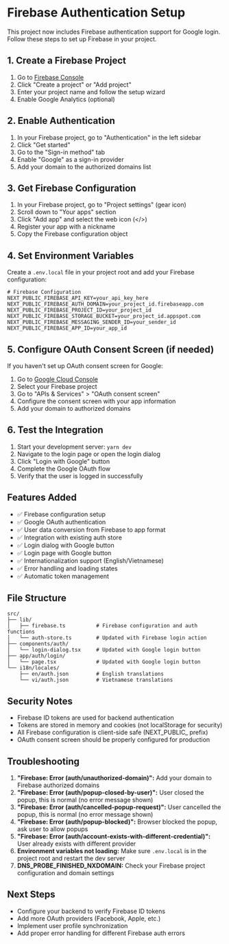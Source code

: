 # Firebase Authentication Setup

This project now includes Firebase authentication support for Google login. Follow these steps to set up Firebase in your project.

## 1. Create a Firebase Project

1. Go to [Firebase Console](https://console.firebase.google.com/)
2. Click "Create a project" or "Add project"
3. Enter your project name and follow the setup wizard
4. Enable Google Analytics (optional)

## 2. Enable Authentication

1. In your Firebase project, go to "Authentication" in the left sidebar
2. Click "Get started"
3. Go to the "Sign-in method" tab
4. Enable "Google" as a sign-in provider
5. Add your domain to the authorized domains list

## 3. Get Firebase Configuration

1. In your Firebase project, go to "Project settings" (gear icon)
2. Scroll down to "Your apps" section
3. Click "Add app" and select the web icon (</>)
4. Register your app with a nickname
5. Copy the Firebase configuration object

## 4. Set Environment Variables

Create a `.env.local` file in your project root and add your Firebase configuration:

```env
# Firebase Configuration
NEXT_PUBLIC_FIREBASE_API_KEY=your_api_key_here
NEXT_PUBLIC_FIREBASE_AUTH_DOMAIN=your_project_id.firebaseapp.com
NEXT_PUBLIC_FIREBASE_PROJECT_ID=your_project_id
NEXT_PUBLIC_FIREBASE_STORAGE_BUCKET=your_project_id.appspot.com
NEXT_PUBLIC_FIREBASE_MESSAGING_SENDER_ID=your_sender_id
NEXT_PUBLIC_FIREBASE_APP_ID=your_app_id
```

## 5. Configure OAuth Consent Screen (if needed)

If you haven't set up OAuth consent screen for Google:

1. Go to [Google Cloud Console](https://console.cloud.google.com/)
2. Select your Firebase project
3. Go to "APIs & Services" > "OAuth consent screen"
4. Configure the consent screen with your app information
5. Add your domain to authorized domains

## 6. Test the Integration

1. Start your development server: `yarn dev`
2. Navigate to the login page or open the login dialog
3. Click "Login with Google" button
4. Complete the Google OAuth flow
5. Verify that the user is logged in successfully

## Features Added

- ✅ Firebase configuration setup
- ✅ Google OAuth authentication
- ✅ User data conversion from Firebase to app format
- ✅ Integration with existing auth store
- ✅ Login dialog with Google button
- ✅ Login page with Google button
- ✅ Internationalization support (English/Vietnamese)
- ✅ Error handling and loading states
- ✅ Automatic token management

## File Structure

```
src/
├── lib/
│   ├── firebase.ts          # Firebase configuration and auth functions
│   └── auth-store.ts        # Updated with Firebase login action
├── components/auth/
│   └── login-dialog.tsx     # Updated with Google login button
├── app/auth/login/
│   └── page.tsx             # Updated with Google login button
└── i18n/locales/
    ├── en/auth.json         # English translations
    └── vi/auth.json         # Vietnamese translations
```

## Security Notes

- Firebase ID tokens are used for backend authentication
- Tokens are stored in memory and cookies (not localStorage for security)
- All Firebase configuration is client-side safe (NEXT_PUBLIC_ prefix)
- OAuth consent screen should be properly configured for production

## Troubleshooting

1. **"Firebase: Error (auth/unauthorized-domain)":** Add your domain to Firebase authorized domains
2. **"Firebase: Error (auth/popup-closed-by-user)":** User closed the popup, this is normal (no error message shown)
3. **"Firebase: Error (auth/cancelled-popup-request)":** User cancelled the popup, this is normal (no error message shown)
4. **"Firebase: Error (auth/popup-blocked)":** Browser blocked the popup, ask user to allow popups
5. **"Firebase: Error (auth/account-exists-with-different-credential)":** User already exists with different provider
6. **Environment variables not loading:** Make sure `.env.local` is in the project root and restart the dev server
7. **DNS_PROBE_FINISHED_NXDOMAIN:** Check your Firebase project configuration and domain settings

## Next Steps

- Configure your backend to verify Firebase ID tokens
- Add more OAuth providers (Facebook, Apple, etc.)
- Implement user profile synchronization
- Add proper error handling for different Firebase auth errors
